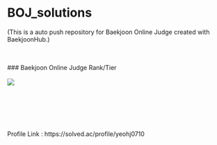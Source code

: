 # BOJ_solutions
(This is a auto push repository for Baekjoon Online Judge created with BaekjoonHub.)

<br/>
<br/>
### Baekjoon Online Judge Rank/Tier<br/><br/>
<img align='left' src="http://mazassumnida.wtf/api/v2/generate_badge?boj=yeohj0710"><br/>
<br/>
<br/>
<br/>
<br/>
<br/>
<br/>
Profile Link : https://solved.ac/profile/yeohj0710 <br/>
<br/>
<br/>
<br/>
